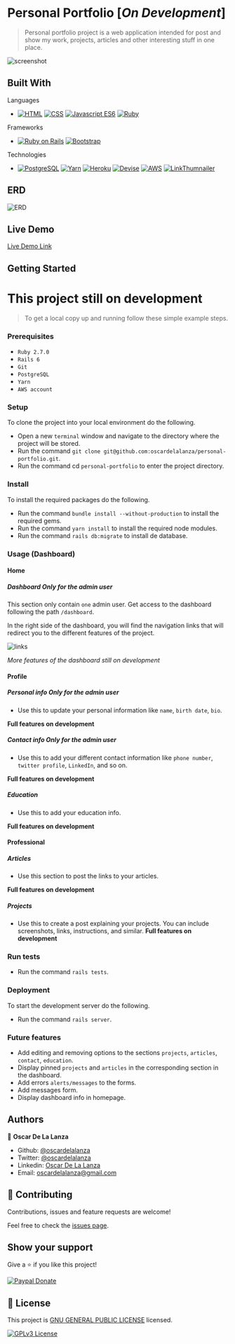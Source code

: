 # Personal Portfolio [*On Development*]

> Personal portfolio project is a web application intended for post and show my work, projects, articles and other
> interesting stuff in one place. 

![screenshot](docs/screenshots/dashboard.png)

## Built With
Languages
- [![HTML](https://img.shields.io/badge/-HTML5-orange)](https://developer.mozilla.org/en-US/docs/Web/Guide/HTML/HTML5)
[![CSS](https://img.shields.io/badge/-CSS3-informational)](https://developer.mozilla.org/en-US/docs/Web/CSS)
[![Javascript ES6](https://img.shields.io/badge/Javascript-ES6-yellow)](https://developer.mozilla.org/en-US/docs/Web/JavaScript)
[![Ruby](https://img.shields.io/badge/Ruby-v2.0.7-red)](https://www.ruby-lang.org/)

Frameworks
- [![Ruby on Rails](https://img.shields.io/badge/Rails-v6.0.2-red)](https://rubyonrails.org/)
[![Bootstrap](https://img.shields.io/badge/Bootstrap-v4.4.1-blue)](https://getbootstrap.com/)

Technologies
- [![PostgreSQL](https://img.shields.io/badge/PostgreSQL-v11.7-blue)](https://www.postgresql.org/)
[![Yarn](https://img.shields.io/badge/-Yarn-%232188b6)](https://yarnpkg.com/)
[![Heroku](https://img.shields.io/badge/-Heroku-%2379589F)](https://www.heroku.com/)
[![Devise](https://img.shields.io/badge/-Devise-%231D3461)](https://github.com/heartcombo/devise)
[![AWS](https://img.shields.io/badge/AWS-S3-yellow)](https://aws.amazon.com/)
[![LinkThumnailer](https://img.shields.io/badge/Link%20Thumbnailer-3.3.2-9cf)](https://github.com/gottfrois/link_thumbnailer)

## ERD

![ERD](docs/erd.png)

## Live Demo

[Live Demo Link](https://oscardelalanza-portfolio.herokuapp.com)

## Getting Started

# This project still on development

> To get a local copy up and running follow these simple example steps.

### Prerequisites

- `Ruby 2.7.0`
- `Rails 6`
- `Git`
- `PostgreSQL`
- `Yarn`
- `AWS account`

### Setup

To clone the project into your local environment do the following.

- Open a new `terminal` window and navigate to the directory where the project will be stored.
- Run the command `git clone git@github.com:oscardelalanza/personal-portfolio.git`.
- Run the command cd `personal-portfolio` to enter the project directory.

### Install

To install the required packages do the following.

- Run the command `bundle install --without-production` to install the required gems.
- Run the command `yarn install` to install the required node modules.
- Run the command `rails db:migrate` to install de database.

### Usage (Dashboard)

#### Home
##### Dashboard *Only for the admin user*

This section only contain `one` admin user. Get access to the dashboard following the path `/dashboard`.

In the right side of the dashboard, you will find the navigation links that will redirect you to the different features of the project.

![links](docs/screenshots/links.png)

*More features of the dashboard still on development*

#### Profile
##### Personal info *Only for the admin user*

- Use this to update your personal information like `name`, `birth date`, `bio`.

**Full features on development**

##### Contact info *Only for the admin user*

- Use this to add your different contact information like `phone number`, `twitter profile`, `LinkedIn`, and so on.

**Full features on development**

##### Education

- Use this to add your education info.

**Full features on development**

#### Professional
##### Articles

- Use this section to post the links to your articles.

**Full features on development**

##### Projects

- Use this to create a post explaining your projects. You can include screenshots, links, instructions, and similar.
**Full features on development** 

### Run tests

- Run the command `rails tests`. 

### Deployment

To start the development server do the following.
- Run the command `rails server`.

### Future features

- Add editing and removing options to the sections `projects`, `articles`, `contact`, `education`.
- Display pinned `projects` and `articles` in the corresponding section in the dashboard.
- Add errors `alerts/messages` to the forms.
- Add messages form.
- Display dashboard info in homepage. 

## Authors

👤 **Oscar De La Lanza**

- Github: [@oscardelalanza](https://github.com/oscardelalanza)
- Twitter: [@oscardelalanza](https://twitter.com/oscardelalanza)
- Linkedin: [Oscar De La Lanza](https://linkedin.com/in/oscardelalanza)
- Email: [oscardelalanza@gmail.com](mailto:oscardelalanza@gmail.com)

## 🤝 Contributing

Contributions, issues and feature requests are welcome!

Feel free to check the [issues page](https://github.com/oscardelalanza/personal-portfolio/issues).

## Show your support

Give a ⭐️ if you like this project!

[![Paypal Donate](https://img.shields.io/badge/paypal-donate-blue)](https://paypal.me/oscardelalanza)


## 📝 License

This project is [GNU GENERAL PUBLIC LICENSE](https://www.gnu.org/licenses/gpl-3.0.html) licensed.
 
[![GPLv3 License](https://img.shields.io/badge/License-GPL%20v3-yellow.svg)](https://www.gnu.org/licenses/gpl-3.0.html)